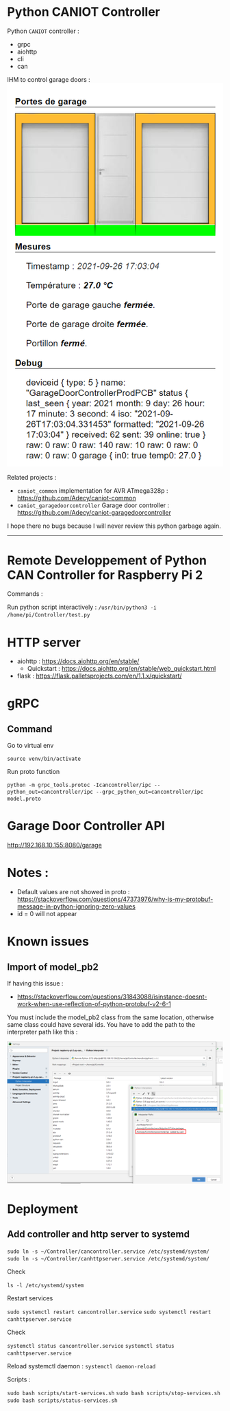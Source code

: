 # Python CANIOT Controller

Python `CANIOT` controller :
- grpc 
- aiohttp
- cli
- can

IHM to control garage doors :
![](./pics/app_garage.png)

Related projects :
- `caniot_common` implementation for AVR ATmega328p : https://github.com/Adecy/caniot-common
- `caniot_garagedoorcontroller` Garage door controller : https://github.com/Adecy/caniot-garagedoorcontroller

I hope there no bugs because I will never review this python garbage again.

---

# Remote Developpement of Python CAN Controller for Raspberry Pi 2

Commands :

Run python script interactively : `/usr/bin/python3 -i /home/pi/Controller/test.py`

# HTTP server

- aiohttp : https://docs.aiohttp.org/en/stable/
  - Quickstart : https://docs.aiohttp.org/en/stable/web_quickstart.html
- flask : https://flask.palletsprojects.com/en/1.1.x/quickstart/

# gRPC

## Command 

Go to virtual env

```
source venv/bin/activate
```

Run proto function
```
python -m grpc_tools.protoc -Icancontroller/ipc --python_out=cancontroller/ipc --grpc_python_out=cancontroller/ipc model.proto
```

# Garage Door Controller API

http://192.168.10.155:8080/garage

# Notes :

- Default values are not showed in proto : https://stackoverflow.com/questions/47373976/why-is-my-protobuf-message-in-python-ignoring-zero-values
- id = 0 will not appear

# Known issues

## Import of model_pb2

If having this issue :
- https://stackoverflow.com/questions/31843088/isinstance-doesnt-work-when-use-reflection-of-python-protobuf-v2-6-1

You must include the model_pb2 class from the same location, otherwise same class could have several ids.
You have to add the path to the interpreter path like this :

![](./pics/add_proto_path.png)

# Deployment

## Add controller and http server to systemd

`sudo ln -s ~/Controller/cancontroller.service /etc/systemd/system/`
`sudo ln -s ~/Controller/canhttpserver.service /etc/systemd/system/`

Check

`ls -l /etc/systemd/system`

Restart services

`sudo systemctl restart cancontroller.service`
`sudo systemctl restart canhttpserver.service`

Check

`systemctl status cancontroller.service`
`systemctl status canhttpserver.service`

Reload systemctl daemon : `systemctl daemon-reload`

Scripts :

`sudo bash scripts/start-services.sh`
`sudo bash scripts/stop-services.sh`
`sudo bash scripts/status-services.sh`
